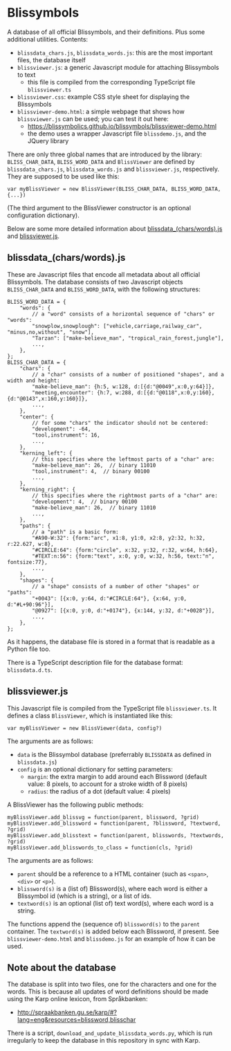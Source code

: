 Blissymbols
===========

A database of all official Blissymbols, and their definitions. Plus some additional utilities. Contents:

- `blissdata_chars.js`, `blissdata_words.js`: this are the most important files, the database itself
- `blissviewer.js`: a generic Javascript module for attaching Blissymbols to text
  - this file is compiled from the corresponding TypeScript file `blissviewer.ts`
- `blissviewer.css`: example CSS style sheet for displaying the Blissymbols
- `blissviewer-demo.html`: a simple webpage that shows how `blissviewer.js` can be used; you can test it out here:
  - <https://blissymbolics.github.io/blissymbols/blissviewer-demo.html>
  - the demo uses a wrapper Javascript file `blissdemo.js`, and the JQuery library

There are only three global names that are introduced by the library:
`BLISS_CHAR_DATA`, `BLISS_WORD_DATA` and `BlissViewer` are defined by `blissdata_chars.js`, `blissdata_words.js`
and `blissviewer.js`, respectively. They are supposed to be used like this:

    var myBlissViewer = new BlissViewer(BLISS_CHAR_DATA, BLISS_WORD_DATA, {...})

(The third argument to the BlissViewer constructor is an optional configuration dictionary).

Below are some more detailed information about [blissdata_(chars/words).js](#blissdatacharwordsjs) and [blissviewer.js](#blissviewerjs).


blissdata_(chars/words).js
------------------------

These are Javascript files that encode all metadata about all official Blissymbols.
The database consists of two Javascript objects `BLISS_CHAR_DATA` and `BLISS_WORD_DATA`,
with the following structures:

    BLISS_WORD_DATA = {
        "words": {
            // a "word" consists of a horizontal sequence of "chars" or "words":
            "snowplow,snowplough": ["vehicle,carriage,railway_car", "minus,no,without", "snow"],
            "Tarzan": ["make-believe_man", "tropical_rain_forest,jungle"],
            ...,
        },
    };
    BLISS_CHAR_DATA = {
        "chars": {
            // a "char" consists of a number of positioned "shapes", and a width and height:
            "make-believe_man": {h:5, w:128, d:[{d:"@0049",x:0,y:64}]},
            "meeting,encounter": {h:7, w:288, d:[{d:"@0118",x:0,y:160}, {d:"@0143",x:160,y:160}]},
            ...,
        },
        "center": {
            // for some "chars" the indicator should not be centered:
            "development": -64,
            "tool,instrument": 16,
            ...,
        },
        "kerning_left": {
            // this specifies where the leftmost parts of a "char" are:
            "make-believe_man": 26,  // binary 11010
            "tool,instrument": 4,  // binary 00100
            ...,
        },
        "kerning_right": {
            // this specifies where the rightmost parts of a "char" are:
            "development": 4,  // binary 00100
            "make-believe_man": 26,  // binary 11010
            ...,
        },
        "paths": {
            // a "path" is a basic form:
            "#A90-W:32": {form:"arc", x1:8, y1:0, x2:8, y2:32, h:32, r:22.627, w:8},
            "#CIRCLE:64": {form:"circle", x:32, y:32, r:32, w:64, h:64},
            "#TEXT:n:56": {form:"text", x:0, y:0, w:32, h:56, text:"n", fontsize:77},
            ...,
        },
        "shapes": {
            // a "shape" consists of a number of other "shapes" or "paths":
            "+0043": [{x:0, y:64, d:"#CIRCLE:64"}, {x:64, y:0, d:"#L+90:96"}],
            "@0927": [{x:0, y:0, d:"+0174"}, {x:144, y:32, d:"+0028"}],
            ...,
        },
    };

As it happens, the database file is stored in a format that is readable as a Python file too.

There is a TypeScript description file for the database format: `blissdata.d.ts`.


blissviewer.js
--------------

This Javascript file is compiled from the TypeScript file `blissviewer.ts`. It defines a class `BlissViewer`, which is instantiated like this:

    var myBlissViewer = new BlissViewer(data, config?)

The arguments are as follows:

- `data` is the Blissymbol database (preferrably `BLISSDATA` as defined in `blissdata.js`)
- `config` is an optional dictionary for setting parameters:
  - `margin`: the extra margin to add around each Blissword (default value: 8 pixels, to account for a stroke width of 8 pixels)
  - `radius`: the radius of a dot (default value: 4 pixels)

A BlissViewer has the following public methods:

    myBlissViewer.add_blissvg = function(parent, blissword, ?grid)
    myBlissViewer.add_blissword = function(parent, ?blissword, ?textword, ?grid)
    myBlissViewer.add_blisstext = function(parent, blisswords, ?textwords, ?grid)
    myBlissViewer.add_blisswords_to_class = function(cls, ?grid)

The arguments are as follows:

- `parent` should be a reference to a HTML container (such as `<span>`, `<div>` or `<p>`).
- `blissword(s)` is a (list of) Blissword(s), where each word is either a Blissymbol id (which is a string), or a list of ids.
- `textword(s)` is an optional (list of) text word(s), where each word is a string.

The functions append the (sequence of) `blissword(s)` to the `parent` container. The `textword(s)` is added below each Blissword, if present. See `blissviewer-demo.html` and `blissdemo.js` for an example of how it can be used.


Note about the database
-----------------------

The database is split into two files, one for the characters and one for the words.
This is because all updates of word definitions should be made using the Karp online lexicon,
from Språkbanken:

- http://spraakbanken.gu.se/karp/#?lang=eng&resources=blissword,blisschar

There is a script, `download_and_update_blissdata_words.py`, which is run irregularly to keep
the database in this repository in sync with Karp.
